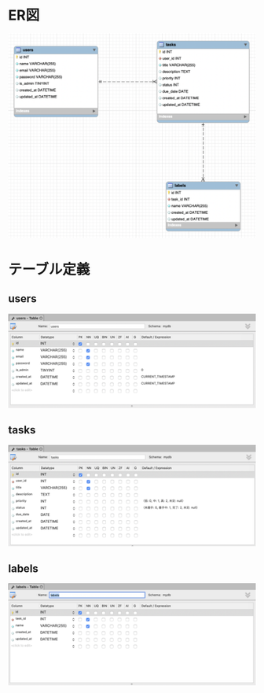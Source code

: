 # ER図
![ER](./ER.png)

# テーブル定義

## users
![users](./users.png)

## tasks
![tasks](./tasks.png)

## labels
![labels](./labels.png)
